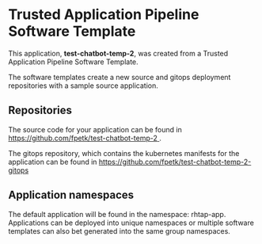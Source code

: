 # Trusted Application Pipeline Software Template

This application, **test-chatbot-temp-2**, was created from a Trusted Application Pipeline Software Template.

The software templates create a new source and gitops deployment repositories with a sample source application. 

## Repositories

The source code for your application can be found in [https://github.com/fpetk/test-chatbot-temp-2 ](https://github.com/fpetk/test-chatbot-temp-2 ).
 
The gitops repository, which contains the kubernetes manifests for the application can be found in 
[https://github.com/fpetk/test-chatbot-temp-2-gitops ](https://github.com/fpetk/test-chatbot-temp-2-gitops ) 

## Application namespaces 

The default application will be found in the namespace: rhtap-app. Applications can be deployed into unique namespaces or multiple software templates can also bet generated into the same group namespaces.  